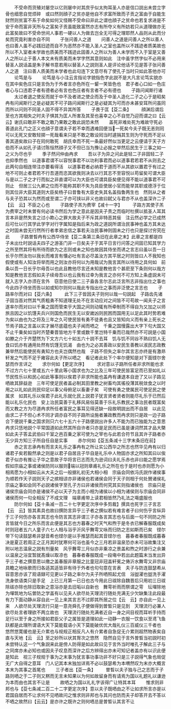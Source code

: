 <!-- { "loadSidebar": true } -->
　　不受命而货殖对屡空以亿则屡中对其庶乎似太拘耳圣人亦是信口説出未尝立字骨也细思自觉烦碎　或曰然则顔子之贫亦是他自不求富所致而子贡之富由于自能生财然则贫富不系于命矣如何又怪赐不受命曰非此之谓也顔子之贫命也若复求进是不安于命而富非天所与之富矣子贡虽能致富然亦志有所夺义有所妨若只从道理做亦无此富矣故曰不受命世间人事若一硬以人为做去岂全无可得之理耶然人品则从此而分矣而究竟利害亦自不同
　　子张问善人之道
　　问善人之道是问善人之所以善人也曰善人虽不必践旧迹而自不为恶然亦不能入圣人之室也盖所以不践迹者质美故也所以不入室者未学故也质美而不践迹此固善人之所以为善人未学而不入于室是又善人之所以止于善人本文未有质美而未学字然其意则如此　注中虽字然字似不必用来替圣人説话盖是朱子解书意若用以替圣人之説则圣人是评论他话不见是答子张问善人之道　注曰善人质美而未学者也此句连下文意尽有了使孔子当时只如此答他亦可
　　论笃是与
　　论笃是与小注云言指论字貌指色字此説不是大凡言论笃实貌亦在其中矣色庄只是言伪为于外者言亦色所在一颦一笑皆色也　君子者心口如一色庄者心与口违君子者有德者必有言也色庄者有言者不必有德也
　　子路问闻斯行诸
　　太过者退之使反而就于中不及者进之使企而及于中圣人造化二子之心于是昭矣　冉有问闻斯行之是必疑其不可子路问闻斯行之是必疑其为可而亦未甚安耳所问虽同而所以问则不同圣人固不得不异其所答
　　子畏于匡【芟二条】
　　顔渊后谓后至也方其相失之时夫子惧其为匡人所害及其至也喜幸之心不自觉乃迎而谓之曰【云云】谢氏曰敢非不敢之敢乃果敢之敢此説恐未然
　　盖死非难处死为难故守死必善道此孔门之正义也顔子意谓夫子若不幸而遇难回便当一死矣今夫子既无恙则囘可以无死又安敢轻掷一死哉看来只是不敢之敢设囘当时遽捐其生则为守死而不足以善其道矣故曰子在囘何敢死　胡氏幸而不死一条最好然似当更足之云便请于天子方伯而不从如孔子请讨陈恒然顔子又不但已当为豫让必报之举然后民生于三事之如一之义为尽也乎
　　季子然问仲由冉求
　　吾以子为异之问此是轻二子非固轻二子也抑季然也　以道事君谓不以容悦事君不以功利事君而必以道事君若君不从则去之此两句自相连带注亦要看得活　以道事君者必纳君于道而不从其欲以置君于有过之地不可则止者君若不行吾道而恣其欲我则决去以行其志不至容悦以苟留矣可谓大臣与是以二子之才行而拟之非直谓可以为大臣也可谓具臣矣便见得不能以道事君不可则止　但居三公九卿之位而不能称其职不失为具臣使居小官而能举其职或德浮于位则其位非大臣其道则大臣矣杨子曰昔鲁有大臣史失其名盖指鲁两生也　然则从之者与夫子恐其以为然而或至谓二子亦可挟以非义也故曰弑父与君亦不从也盖深许二子【云　云】不臣之心也
　　子路使子羔为费宰【减十一字】
　　子路方其使子羔为费宰之时未曽有何必读书然后为学之意此是因夫子责之而临时杜撰以抵圣人耳其言本非是然失言之过小欺心之罪大故夫子不斥其非特恶其佞　注云然必学之已成然后可仕以行其学此学字对行字属知是指后来为政之道説所谓治民事神也盖方其未达之时固未尝无行然所行者孝弟忠信之事若夫治民事神则固未之行也只是探讨穷究在此
　　子路曽晳冉有公西华侍坐【芟二条第三条旧在此章之末】此章之言都是四子未出仕时説话夫四子之游圣门非一日矣夫子于其平日言行问答之间固已知其学力之所至然其将有所待而欲为之志则或未之知也故因其侍坐而诱之言志曰虽以吾一日长乎尔然汝勿以我长而难言有懐必吐有言必尽盖汝方其平居之时则皆曰人不我知也假使或有人知汝将举而用之则汝亦将何以为用哉试为我言其所以待用之具何如　前条以吾一日长乎尔毋吾以也此且教他尽言还未知是教他言个甚麽至下条则何以哉方知是教他言志假如夫子续毋吾以也云我有过幸为我言之亦何不可方知上条虚説未可就入志字入亦须在言外　窃意他日使二三子盍各言尔志此泛言所志非指出仕之事也今此四子侍坐而告以如或知尔则何以哉此专指出仕之事而非泛使之言志也
　　子路率尔而对曰【芟六条】
　　此下三子皆因夫子则何以哉一句説起　子路齿先诸子固当首对然其气质粗勇不知道理无处不在言动应对之间皆不可苟故一闻夫子之言遂率尔而对曰以千乗之国而管束乎大国之间则动辄有所牵制而不得自为又加之以师旅且因之以饥馑夫兵兴则国危而民生无以安嵗凶则民困而国用无以足此其时势若难为矣以由也为之将及三年之久可使民皆有勇不徒勇也且又皆知向义而有亲上死长之节焉子路之言盖以实才展尽底蕴也夫子闻而哂之　千乗之国慢露出大字下句大国又不止千乗矣如当时齐楚秦晋皆地方千里或数千里岂特千乗而已哉然亦不可説是小国如滕之介于齐楚然为下文方六七十如五六十説不去耳　饥与饥不同谷不熟曰饥人无食曰饥亦有通用处然有饥馑无饥渴　由也为之必其善政以安民生善教以淑民志政教兼举然后能使民有勇知方也夫岂偶然也哉　子路不但失之率尔其言志亦终是有激昻轩发之气而不足于雍容此夫子所以哂之　看记者此处下个率尔便知是对下面铿尔舍瑟而作言详之
　　求尔何如【更定次序】
　　求对意以子路所任者非求所能也求不过方六七十里或五六十里此等小国求也为之比及三年可使民皆富足而已至如礼以节民性乐以和民心如此等事则以俟君子非求所能也盖冉有谦退本自逊了又以子路见哂故其辞益逊　三年可使足民者盖必制其田里教之树畜均其徭役薄其税敛食之以时用之以礼如此则民仰足以事父母俯足以畜妻子矣　可使有勇之使属民可使足民之使属求　如其礼乐以俟君子此礼乐就化民上説君子犹言贤者贤者则能尽礼乐于已然后能以礼乐化民也　安上治民莫善于礼移风易俗莫善于乐礼乐教民之事治民者既富矣而又教之方为尽道冉求所任者富民之事耳见得还缺一段故明説出而不自居　以此见由求二子不但心术不同才调亦自不同子路所设施者兼政教而冉求则只是政一边子路合下便説千乗之国求则只六七十五六十子路便説出许多人不能为而已独能为之意思冉求只恁地説个平常国道如此然其所自许者只亦是足民而已虽是谦词然其才品大槩如此夫子答孟武伯曰千室之邑百乗之家可使为之宰也与此若合符节且其许子路者亦无少异方知三子所自任自是实事
　　赤尔何如【芟五条减十三字末条旧在前】
　　赤之言志承冉有而言夫礼乐之事冉有之所让实公西华之所志也然华见冉有以归诸君子矣若毅然承之则是以君子自居且子华自是礼乐中人物固亦求之所知其曰以俟君子似亦有推让子华之意故子华将言已志而先为逊词曰夫礼乐赤也非曰能之愿学焉假如宗庙之事或诸侯防同以服则端以冠则章甫礼乐之所在也于是时也赤则愿为小相焉愿为小相如云从大夫之后一般据礼初无大相小相　宗庙会同依冯氏説作诸侯事为顺若作天子説则天子之摈相谅亦非诸侯也若诸侯会同于天子则相于何处賛诸侯礼　宗庙之事如会同不必説诸侯字至孔子方曰非诸侯而何究其实则指诸侯也　宗庙只是诸侯宗庙会同亦是诸侯不必以天子为主而小相为诸侯以小相为诸侯则与宗庙会同非诸侯而何一句全相反了不成文理　端章甫带上读君相皆然乃礼法之塲盛服也
　　防尔何如【芟十条减一百二十七字更定次序中多剪裁】撰具也死字三子言志【云　云】皆其素具也故曰撰防言异乎三子者之撰似若有难言者子曰何伤乎言纵异于三子何伤亦各言其志也令防言其志非谓三子亦各言其志也与后面一句不同防之所言皆就今日之所乐而言此便是其志也方暮春之时天气和煦于是冬衣已解春服既成矣时则冠者五六人童子六七人相与浴乎沂风乎舞雩又咏而归防之志如斯而已矣　铿尔带下句读鼓瑟希非瑟音希也铿尔是以手推瑟而起其音铿尔也　暮春者春服既成暮春决是夏正若周正之正月其时犹寒何可浴也虽今之三月若非温泉恐亦未可浴故集注又附以地志温泉之説有剂量矣　风乎舞雩三月似亦非乗凉之景盖和煦之时游行之余兼以温泉之浴宜暂就髙燥以取凉也　暮春者春服既成一段塲中若出此题篇末当发出异乎三子者之撰意思以缴之盖春服非章服之比童冠非冠盖轩冕之俦沂水舞雩又非宗庙具瞻之地咏歌而归各适其适皆非有待于外者也句句意在言表　夫子与防连鼓瑟希从容意思亦该了观语録可见更以子路之率尔为夫子所哂照起尤信　浴盥濯也盥洗手濯洗身依语类只是手足　上已三月第一已日也古今用此日祓除自魏晋后只用初三日祓除祓亦除也除旧取新之意浴亦是去旧垢以自新也　舞雩祈雨而祭谓之雩　坛墠除地为墠筑地为坛曽防之学盖有以见夫人欲尽处天理流行随处充满无少欠缺集注此段最有力下面动静从容自此一见上来其言志不过即其所居之位【云　云】亦自此一见上来　人欲尽处天理流行只是一意尧舜孔子便做得到曽晳只是见到　天理流行必兼人欲尽处言者理欲不两立故也　天理流行随处充满者近自一身之间目视而耳听手持而足行以至于身之所接如君臣父子之属皆是道理如此一动静一衣服一饮食以至鸢飞鱼跃都是此理所谓语大天下莫能载语小天下莫能破优优大哉礼仪三百威仪三千者也　悠然悠寛缓也是无介累也与规规正相反凡人有介累者自急促无介累则超然物表矣自直与天地【云　云】至之妙所以状其胷次之悠然　隐然自见于言外曽晳当初説时初未尝特认这一个气象説来此是傍人防得是如此故曰见于言外当时唯孔子解此三子与之同席亦未必知也或因夫子叹息而深许之后方辨得出亦未可知记者盖亦有以识此便是知此　视三子规规于事为之末事为犹言事功事功非不好只是三子説得气象也局促无广大自得之意耳　门人记其本末独加详焉不必以鼓瑟希为本喟然叹为末亦大概言本末为其事之首尾也
　　三子者出【芟一条】
　　曽晳以夫子独与己之志而于子路则哂之于二子则又黙而无言未知果以为何如故留身而有请焉为国以礼题礼以谦逊为本而由也其言不让是
　　故哂之为国以礼礼字该得广让特其本耳
　　惟求则非邦也与【芟七条减二百二十二字更定次序】意以夫子既哂由之不让如求所言亦是以君国自居而不让求何不见哂故问之惟求则非邦也与其问也防而夫子却答开去不答以不哂之故然曰【云云】是亦许之既许之则何哂总是曽晳认其言不让
